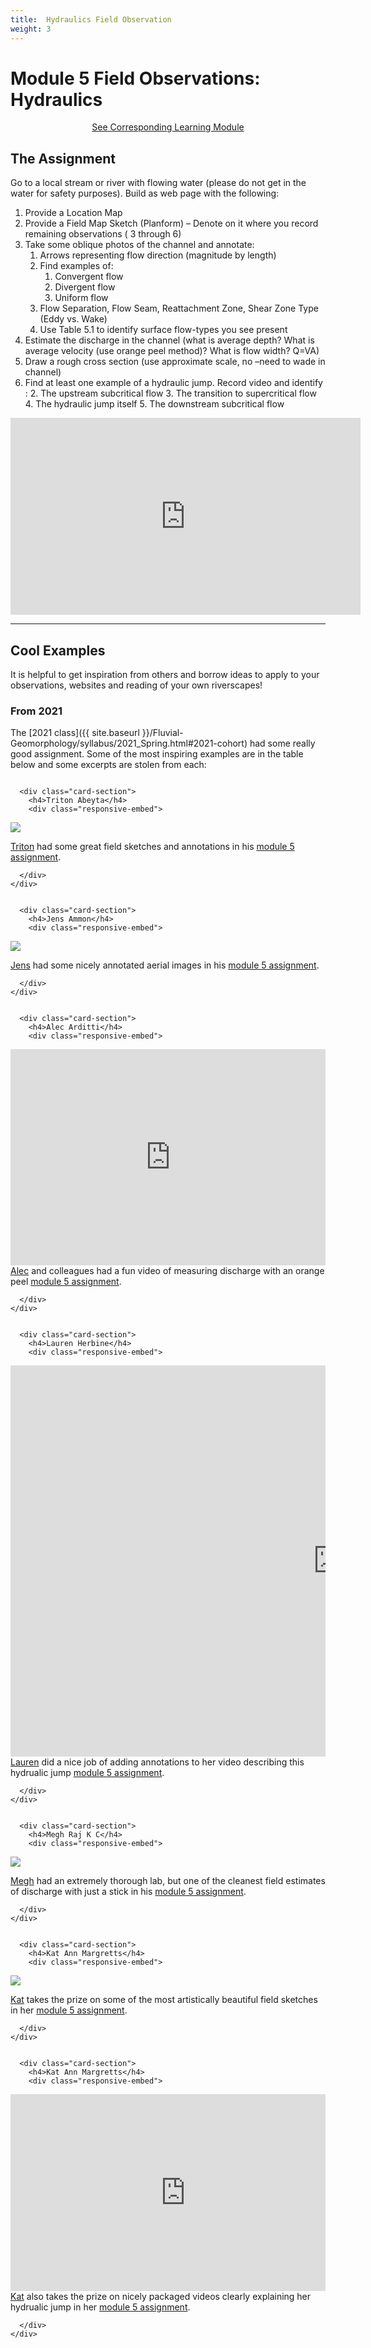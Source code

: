 ```yaml
---
title: 	Hydraulics Field Observation
weight: 3
---
```

# Module 5 Field Observations: Hydraulics

<div align="center">
<a class="button secondary" href="{{ site.baseurl }}/Course_Topics/module-05.html"><i class="fa fa-reply" aria-hidden="true"></i> See Corresponding Learning Module <i class="fa fa-leanpub" aria-hidden="true"></i></a></div>

## The Assignment

Go to a local stream or river with flowing water (please do not get in the water for safety purposes). Build as web page with the following:

1. Provide a Location Map
2. Provide a Field Map Sketch (Planform) – Denote on it where you record remaining observations ( 3 through 6)
3. Take some oblique photos of the channel and annotate: 
    1. Arrows representing flow direction (magnitude by length)
    2. Find examples of:
       1. Convergent flow
       2. Divergent flow
       3. Uniform flow 
    3. Flow Separation, Flow Seam, Reattachment Zone, Shear Zone Type (Eddy vs. Wake)
    4. Use Table 5.1 to identify surface flow-types you see present
4. Estimate the discharge in the channel (what is average depth? What is average velocity (use orange peel method)? What is flow width? Q=VA)
5. Draw a rough cross section (use approximate scale, no –need to wade in channel) 
6. Find at least one example of a hydraulic jump. Record video and identify :
   2. The upstream subcritical flow
   3. The transition to supercritical flow
   4. The hydraulic jump itself
   5. The downstream subcritical flow

<div class="responsive-embed">
    <iframe width="560" height="315" src="https://www.youtube.com/embed/x3uarJ7qhiM" frameborder="0" allow="accelerometer; autoplay; clipboard-write; encrypted-media; gyroscope; picture-in-picture" allowfullscreen></iframe>
</div>

-------------

## Cool Examples

It is helpful to get inspiration from others and borrow ideas to apply to your observations, websites and reading of your own riverscapes!

### From 2021

The [2021 class]({{ site.baseurl }}/Fluvial-Geomorphology/syllabus/2021_Spring.html#2021-cohort) had some really good  assignment. Some of the most inspiring examples are in the table below and some excerpts are stolen from each:

<div class="row small-up-2 medium-up-2">


  <div class="column">
    <div class="card">


      <div class="card-section">
        <h4>Triton Abeyta</h4>
        <div class="responsive-embed"> 

<a href="https://sites.google.com/view/tritonabeytawats5150/module-5?authuser=0"><img src="{{ site.baseurl }}/assets/images/assignments/TritonHydraulics.png"></a>
<br>


</div>
<a href="https://sites.google.com/view/tritonabeytawats5150/home?authuser=0">Triton</a> had some great field sketches and annotations in his <a href="https://sites.google.com/view/tritonabeytawats5150/module-5?authuser=0">module 5 assignment</a>. <i class="fa fa-pencil" aria-hidden="true"></i>

      </div>
    </div>
  </div>

  <div class="column">
    <div class="card">


      <div class="card-section">
        <h4>Jens Ammon</h4>
        <div class="responsive-embed"> 

<a href="https://jensammon5.wixsite.com/jens/hydraulics-observations"><img src="https://static.wixstatic.com/media/74edfc_da1013e168ad42ae904332205b95a301~mv2.png/v1/crop/x_0,y_119,w_2373,h_1337/fill/w_920,h_518,al_c,q_90,usm_0.66_1.00_0.01/BoulderAnnotated.webp"></a>
<br>


</div>
<a href="https://jensammon5.wixsite.com/jens/fluvial-geomorphology">Jens</a> had some nicely annotated aerial images in his <a href="https://jensammon5.wixsite.com/jens/hydraulics-observations">module 5 assignment</a>. <i class="fa fa-exchange" aria-hidden="true"></i>

      </div>
    </div>
  </div>
</div>


<div class="row small-up-2 medium-up-2">


  <div class="column">
    <div class="card">


      <div class="card-section">
        <h4>Alec Arditti</h4>
        <div class="responsive-embed"> 

<iframe width="511" height="346" src="https://www.youtube.com/embed/MwpGo2fPxdo" title="YouTube video player" frameborder="0" allow="accelerometer; autoplay; clipboard-write; encrypted-media; gyroscope; picture-in-picture" allowfullscreen></iframe>
<br>


</div>
<i class="fa fa-clock-o" aria-hidden="true"></i> <a href="https://sites.google.com/aggiemail.usu.edu/alec-arditti-fluvial/home?authuser=0">Alec</a> and colleagues had a fun video of measuring discharge with an orange peel <a href="https://sites.google.com/aggiemail.usu.edu/alec-arditti-fluvial/field-notebook/hydraulics-field-visit?authuser=0">module 5 assignment</a>. <i class="fa fa-youtube-play" aria-hidden="true"></i>

      </div>
    </div>
  </div>

  <div class="column">
    <div class="card">

      <div class="card-section">
        <h4>Lauren Herbine</h4>
        <div class="responsive-embed"> 

<iframe width="1048" height="626" src="https://www.youtube.com/embed/ybpfeT0fp2E" title="YouTube video player" frameborder="0" allow="accelerometer; autoplay; clipboard-write; encrypted-media; gyroscope; picture-in-picture" allowfullscreen></iframe>
<br>


</div>
<i class="fa fa-clock-o" aria-hidden="true"></i> <a href="https://sites.google.com/aggiemail.usu.edu/alec-arditti-fluvial/home?authuser=0">Lauren</a> did a nice job of adding annotations to her video describing this hydrualic jump <a href="https://sites.google.com/aggiemail.usu.edu/lauren-herbine-fluvgeomorph/field-notebook/spring-hollow-hydraulics?authuser=0">module 5 assignment</a>. <i class="fa fa-youtube-play" aria-hidden="true"></i>

      </div>
    </div>
  </div>
</div>



<div class="row small-up-2 medium-up-2">


  <div class="column">
    <div class="card">


      <div class="card-section">
        <h4>Megh Raj K C</h4>
        <div class="responsive-embed"> 

<a href="https://fluvialtalk.weebly.com/module-5.html"><img src="https://fluvialtalk.weebly.com/uploads/1/3/5/8/135836902/discharge_orig.png"></a>
<br>


</div>
<a href="https://fluvialtalk.weebly.coml">Megh</a> had an extremely thorough lab, but one of the cleanest field estimates of discharge with just a stick in his  <a href="https://fluvialtalk.weebly.com/module-5.html">module 5 assignment</a>. <i class="fa fa-pencil" aria-hidden="true"></i>

      </div>
    </div>
  </div>

  <div class="column">
    <div class="card">


      <div class="card-section">
        <h4>Kat Ann Margretts</h4>
        <div class="responsive-embed"> 

<a href="https://sites.google.com/view/kat-sd/projectsassignments/assignment-4-the-dirty-virgin?authuser=0"><img src="https://lh4.googleusercontent.com/OeSkArz-GkkDTJRNP0xjAXC5VqRw2oiotC9-xi-10vEtkvb9fGzigvLjPf6tb3L2FXyx5bbSz75DEw2g2mkGdpCUsWHD0zsgMwprgR3NKJVook5SpbtHBBT4RmznCd_PfQ=w1280"></a>
<br>


</div>
<a href="https://sites.google.com/view/kat-sd/projectsassignments/assignment-4-the-dirty-virgin?authuser=0">Kat</a> takes the prize on some of the most artistically beautiful field sketches in her <a href="https://sites.google.com/view/kat-sd/projectsassignments/assignment-4-the-dirty-virgin?authuser=0">module 5 assignment</a>. <i class="fa fa-picture-o" aria-hidden="true"></i>

      </div>
    </div>
  </div>
</div>



<div class="row small-up-2 medium-up-2">

  <div class="column">
    <div class="card">


      <div class="card-section">
        <h4>Kat Ann Margretts</h4>
        <div class="responsive-embed"> 

<iframe width="560" height="315" src="https://www.youtube.com/embed/Yy3Zh7lIjEg" title="YouTube video player" frameborder="0" allow="accelerometer; autoplay; clipboard-write; encrypted-media; gyroscope; picture-in-picture" allowfullscreen></iframe>
<br>


</div>
<a href="https://sites.google.com/view/kat-sd/projectsassignments/assignment-4-the-dirty-virgin?authuser=0">Kat</a> also takes the prize on nicely packaged videos clearly explaining her hydrualic jump in her <a href="https://sites.google.com/view/kat-sd/projectsassignments/assignment-4-the-dirty-virgin?authuser=0">module 5 assignment</a>. <i class="fa fa-youtube-play" aria-hidden="true"></i>

      </div>
    </div>
  </div>



</div>

